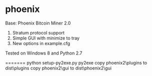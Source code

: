 phoenix
=======

Base: Phoenix Bitcoin Miner 2.0

1. Stratum protocol support
2. Simple GUI with minimize to tray
3. New options in example.cfg

Tested on Windows 8 and Python 2.7

=======
python setup-py2exe.py py2exe
copy phoenix2\plugins to dist\plugins
copy phoenix2\gui to dist\phoenix2\gui
